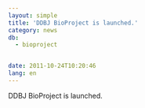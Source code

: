 ```yaml
---
layout: simple
title: 'DDBJ BioProject is launched.'
category: news
db:
  - bioproject


date: 2011-10-24T10:20:46
lang: en
---
```


DDBJ BioProject is launched.

